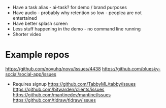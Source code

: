 - Have a task alias - ai-task? for demo / brand purposes
- Have audio - probably why retention so low - peoplea are not entertained
- Have better splash screen 
- Less stuff happening in the demo - no command line running
- Shorter video


# Example repos
https://github.com/novuhq/novu/issues/4438
https://github.com/bluesky-social/social-app/issues
- Requires signup
https://github.com/TabbyML/tabby/issues
https://github.com/bitwarden/clients/issues
https://github.com/mantinedev/mantine/issues
https://github.com/tldraw/tldraw/issues


